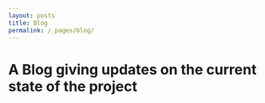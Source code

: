 ```yaml
---
layout: posts
title: Blog
permalink: /_pages/blog/
---
```

# A Blog giving updates on the current state of the project
